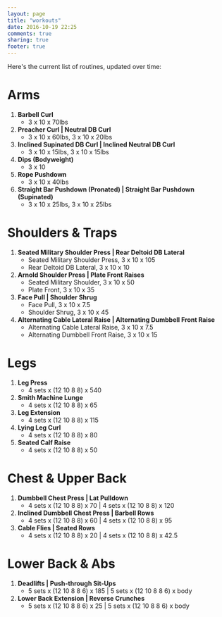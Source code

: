 ```yaml
---
layout: page
title: "workouts"
date: 2016-10-19 22:25
comments: true
sharing: true
footer: true
---
```


Here's the current list of routines, updated over time:

Arms
=====
1. **Barbell Curl**
    - 3 x 10 x 70lbs
2. **Preacher Curl | Neutral DB Curl**
    - 3 x 10 x 60lbs, 3 x 10 x 20lbs
3. **Inclined Supinated DB Curl | Inclined Neutral DB Curl**
    - 3 x 10 x 15lbs, 3 x 10 x 15lbs
4. **Dips (Bodyweight)**
    - 3 x 10
5. **Rope Pushdown**
    - 3 x 10 x 40lbs
6. **Straight Bar Pushdown (Pronated) | Straight Bar Pushdown (Supinated)**
    - 3 x 10 x 25lbs, 3 x 10 x 25lbs

Shoulders & Traps
=====
1. **Seated Military Shoulder Press | Rear Deltoid DB Lateral**
    - Seated Military Shoulder Press, 3 x 10 x 105
    - Rear Deltoid DB Lateral, 3 x 10 x 10
2. **Arnold Shoulder Press | Plate Front Raises**
    - Seated Military Shoulder, 3 x 10 x 50
    - Plate Front, 3 x 10 x 35
3. **Face Pull | Shoulder Shrug**
    - Face Pull, 3 x 10 x 7.5
    - Shoulder Shrug, 3 x 10 x 45
4. **Alternating Cable Lateral Raise | Alternating Dumbbell Front Raise**
    - Alternating Cable Lateral Raise, 3 x 10 x 7.5
    - Alternating Dumbbell Front Raise, 3 x 10 x 15


Legs
=====
1. **Leg Press**
    - 4 sets x (12 10 8 8) x 540
2. **Smith Machine Lunge**
    - 4 sets x (12 10 8 8) x 65
3. **Leg Extension**
    - 4 sets x (12 10 8 8) x 115
4. **Lying Leg Curl**
    - 4 sets x (12 10 8 8) x 80
5. **Seated Calf Raise**
    - 4 sets x (12 10 8 8) x 50

Chest & Upper Back
=====
1. **Dumbbell Chest Press | Lat Pulldown**
    - 4 sets x (12 10 8 8) x 70 | 4 sets x (12 10 8 8) x 120
2. **Inclined Dumbbell Chest Press | Barbell Rows**
    - 4 sets x (12 10 8 8) x 60 | 4 sets x (12 10 8 8) x 95
3. **Cable Flies | Seated Rows**
    - 4 sets x (12 10 8 8) x 20 | 4 sets x (12 10 8 8) x 42.5

Lower Back & Abs
=====
1. **Deadlifts | Push-through Sit-Ups**
    - 5 sets x (12 10 8 8 6) x 185 | 5 sets x (12 10 8 8 6) x body
2. **Lower Back Extension | Reverse Crunches**
    - 5 sets x (12 10 8 8 6) x 25 | 5 sets x (12 10 8 8 6) x body
